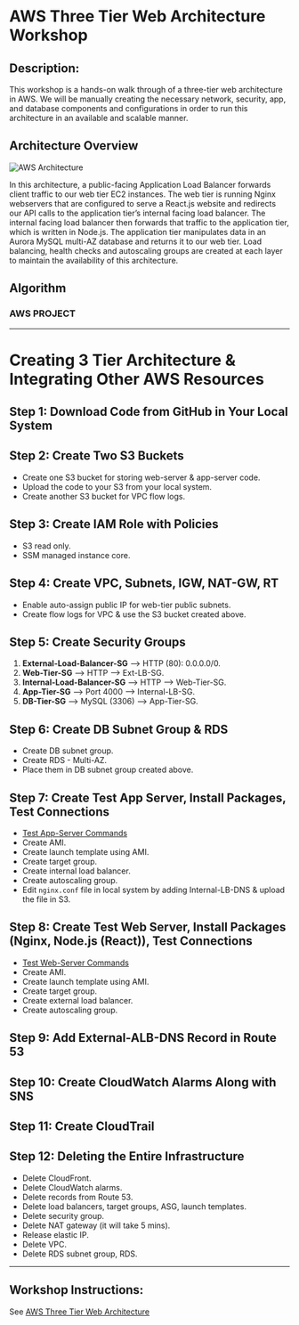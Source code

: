 # AWS Three Tier Web Architecture Workshop

## Description: 
This workshop is a hands-on walk through of a three-tier web architecture in AWS. We will be manually creating the necessary network, security, app, and database components and configurations in order to run this architecture in an available and scalable manner.

## Architecture Overview
![AWS Architecture](https://github.com/LeonardKachi/AWS_Project-1/AWS-Achitecture.png)

In this architecture, a public-facing Application Load Balancer forwards client traffic to our web tier EC2 instances. The web tier is running Nginx webservers that are configured to serve a React.js website and redirects our API calls to the application tier’s internal facing load balancer. The internal facing load balancer then forwards that traffic to the application tier, which is written in Node.js. The application tier manipulates data in an Aurora MySQL multi-AZ database and returns it to our web tier. Load balancing, health checks and autoscaling groups are created at each layer to maintain the availability of this architecture.

## Algorithm
### AWS PROJECT
---

# Creating 3 Tier Architecture & Integrating Other AWS Resources

## Step 1: Download Code from GitHub in Your Local System

## Step 2: Create Two S3 Buckets
- Create one S3 bucket for storing web-server & app-server code.
- Upload the code to your S3 from your local system.
- Create another S3 bucket for VPC flow logs.

## Step 3: Create IAM Role with Policies
- S3 read only.
- SSM managed instance core.

## Step 4: Create VPC, Subnets, IGW, NAT-GW, RT
- Enable auto-assign public IP for web-tier public subnets.
- Create flow logs for VPC & use the S3 bucket created above.

## Step 5: Create Security Groups
1. **External-Load-Balancer-SG** --> HTTP (80): 0.0.0.0/0.
2. **Web-Tier-SG** --> HTTP --> Ext-LB-SG.
3. **Internal-Load-Balancer-SG** --> HTTP --> Web-Tier-SG.
4. **App-Tier-SG** --> Port 4000 --> Internal-LB-SG.
5. **DB-Tier-SG** --> MySQL (3306) --> App-Tier-SG.

## Step 6: Create DB Subnet Group & RDS
- Create DB subnet group.
- Create RDS - Multi-AZ.
- Place them in DB subnet group created above.

## Step 7: Create Test App Server, Install Packages, Test Connections
- [Test App-Server Commands](https://github.com/LeonardKachi/AWS_Project-1/main/app-server-commands)
- Create AMI.
- Create launch template using AMI.
- Create target group.
- Create internal load balancer.
- Create autoscaling group.
- Edit `nginx.conf` file in local system by adding Internal-LB-DNS & upload the file in S3.

## Step 8: Create Test Web Server, Install Packages (Nginx, Node.js (React)), Test Connections
- [Test Web-Server Commands](https://github.com/LeonardKachi/AWS_Project-1/main/web-server-commands)
- Create AMI.
- Create launch template using AMI.
- Create target group.
- Create external load balancer.
- Create autoscaling group.

## Step 9: Add External-ALB-DNS Record in Route 53

## Step 10: Create CloudWatch Alarms Along with SNS

## Step 11: Create CloudTrail

## Step 12: Deleting the Entire Infrastructure
- Delete CloudFront.
- Delete CloudWatch alarms.
- Delete records from Route 53.
- Delete load balancers, target groups, ASG, launch templates.
- Delete security group.
- Delete NAT gateway (it will take 5 mins).
- Release elastic IP.
- Delete VPC.
- Delete RDS subnet group, RDS.

---


## Workshop Instructions:

See [AWS Three Tier Web Architecture](#)
